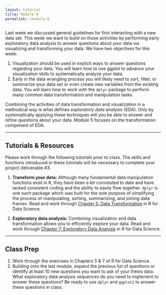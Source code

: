 ```yaml
---
layout: tutorial
title: Module 6
permalink: /module-6
---
```


Last week we discussed general guidelines for first interacting with a new data set. This week we want to build on those activities by performing early exploratory data analysis to answer questions about your data via visualizing and transforming your data. We have two objectives for this week:

1. Visualization should be used in explicit ways to answer questions regarding your data. You will learn how to use ggplot to advance your visualization skills to systematically analyze your data.
2. Early in the data wrangling process you will likely need to sort, filter, or summarize your data set or even create new variables from the existing data. You will learn how to work with the `dplyr` package to perform many common data transformation and manipulation tasks.


Combining the activities of data transformation and visualization in a methodical way is what defines *exploratory data analysis* (EDA). Only by systematically applying these techniques will you be able to answer and refine questions about your data.  Module 5 focuses on the transformation component of EDA.

<hr>

## Tutorials & Resources

Please work through the following tutorials prior to class. The skills and functions introduced in these tutorials will be necessary to complete your project deliverable #3.

1. __Transform your data:__ Although many fundamental data manipulation functions exist in R, they have been a bit convoluted to date and have lacked consistent coding and the ability to easily flow together. `dplyr` is one such package which was built for the sole purpose of simplifying the process of manipulating, sorting, summarizing, and joining data frames.  Read and work through [Chapter 5: Data Transformation](http://r4ds.had.co.nz/transform.html) in R for Data Science.

2. __Exploratory data analysis:__ Combining visualization and data transformation allows you to efficiently explore your data. Read and work through [Chapter 7: Exploratory Data Analysis](http://r4ds.had.co.nz/exploratory-data-analysis.html) in R for Data Science. 


<hr>

## Class Prep

1. Work through the exercises in Chapters 5 & 7 of R for Data Science.
2. Building onto the last module, expand the previous list of questions or identify at least 10 new questions you want to ask of your thesis data.  What exploratory data analysis sequences do you need to implement to answer these questions?  Be ready to use `dplyr` and `ggplot2` to answer these questions in class.

